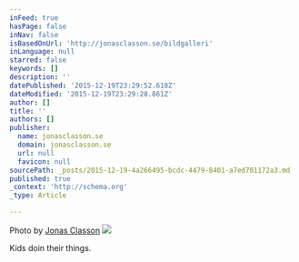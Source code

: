 ```yaml
---
inFeed: true
hasPage: false
inNav: false
isBasedOnUrl: 'http://jonasclasson.se/bildgalleri'
inLanguage: null
starred: false
keywords: []
description: ''
datePublished: '2015-12-19T23:29:52.618Z'
dateModified: '2015-12-19T23:29:28.861Z'
author: []
title: ''
authors: []
publisher:
  name: jonasclasson.se
  domain: jonasclasson.se
  url: null
  favicon: null
sourcePath: _posts/2015-12-19-4a266495-bcdc-4479-8401-a7ed701172a3.md
published: true
_context: 'http://schema.org'
_type: Article

---
```

Photo by [Jonas Classon][0]
![](https://s3-us-west-2.amazonaws.com/the-grid-img/p/30f6e97390eea97cc6e4ab4b550ce2a1c5bb92a7.jpg)

Kids doin their things.

[0]: http://jonasclasson.se/